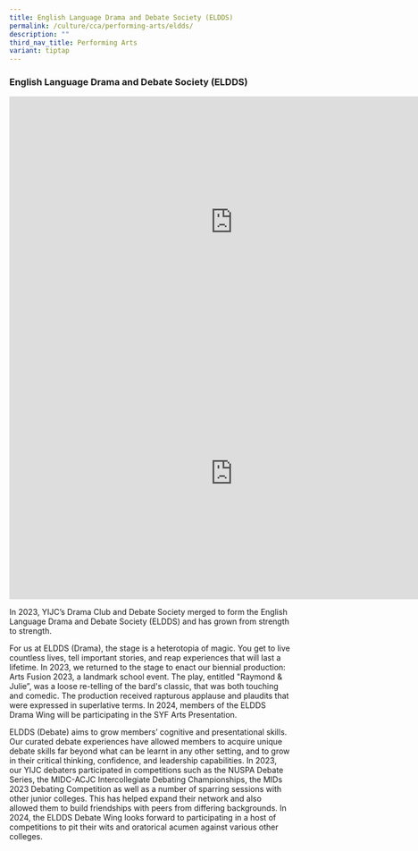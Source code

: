 ```yaml
---
title: English Language Drama and Debate Society (ELDDS)
permalink: /culture/cca/performing-arts/eldds/
description: ""
third_nav_title: Performing Arts
variant: tiptap
---
```

<h3><strong>English Language Drama and Debate Society (ELDDS)</strong></h3><div class="iframe-wrapper"><iframe height="450" width="800" allowfullscreen="true" frameborder="0" src="https://www.youtube.com/embed/oq0waCFsQck"></iframe></div><div class="iframe-wrapper"><iframe height="450" width="800" allowfullscreen="true" frameborder="0" src="https://www.youtube.com/embed/_Q21ONPJ3_Q"></iframe></div><p>In 2023, YIJC’s Drama Club and Debate Society merged to form the English Language Drama and Debate Society (ELDDS) and has grown from strength to strength.</p><p>For us at ELDDS (Drama), the stage is a heterotopia of magic. You get to live countless lives, tell important stories, and reap experiences that will last a lifetime. In 2023, we returned to the stage to enact our biennial production: Arts Fusion 2023, a landmark school event. The play, entitled "Raymond &amp; Julie”, was a loose re-telling of the bard's classic, that was both touching and comedic. The production received rapturous applause and plaudits that were expressed in superlative terms. In 2024, members of the ELDDS Drama Wing will be participating in the SYF Arts Presentation.</p><p>ELDDS (Debate) aims to grow members’ cognitive and presentational skills. Our curated debate experiences have allowed members to acquire unique debate skills far beyond what can be learnt in any other setting, and to grow in their critical thinking, confidence, and leadership capabilities. In 2023, our YIJC debaters participated in competitions such as the NUSPA Debate Series, the MIDC-ACJC Intercollegiate Debating Championships, the MIDs 2023 Debating Competition as well as a number of sparring sessions with other junior colleges. This has helped expand their network and also allowed them to build friendships with peers from differing backgrounds. In 2024, the ELDDS Debate Wing looks forward to participating in a host of competitions to pit their wits and oratorical acumen against various other colleges.</p>